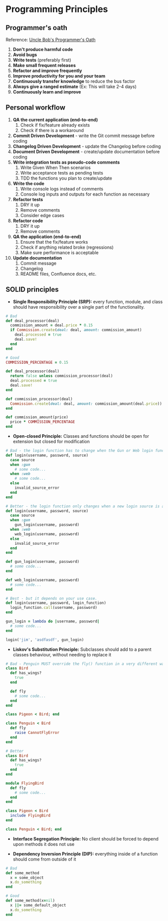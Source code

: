 # Programming Principles 

## Programmer's oath

Reference: [Uncle Bob's Programmer's Oath](https://blog.cleancoder.com/uncle-bob/2015/11/18/TheProgrammersOath.html)

1. **Don't produce harmful code**
1. **Avoid bugs**
1. **Write tests** (preferably first)
1. **Make small frequent releases**
1. **Refactor and improve frequently**
1. **Improve productivity for you and your team**
1. **Continuously transfer knowledge** to reduce the bus factor
1. **Always give a ranged estimate** (Ex: This will take 2-4 days)
1. **Continuously learn and improve**

## Personal workflow

1. **QA the current application (end-to-end)**
   1. Check if fix/feature already exists 
   1. Check if there is a workaround
1. **Commit Driven Development** - write the Git commit message before coding
1. **Changelog Driven Development** - update the Changelog before coding
1. **Document Driven Development** - create/update documentation before coding
1. **Write integration tests as pseudo-code comments**
   1. Write Given When Then scenarios
   1. Write acceptance tests as pending tests
   1. TDD the functions you plan to create/update 
1. **Write the code**
   1. Write console logs instead of comments
   1. Console log inputs and outputs for each function as necessary
1. **Refactor tests**
   1. DRY it up
   1. Remove comments
   1. Consider edge cases
1. **Refactor code**
   1. DRY it up
   1. Remove comments
1. **QA the application (end-to-end)**
   1. Ensure that the fix/feature works 
   1. Check if anything related broke (regressions)
   1. Make sure performance is acceptable
1. **Update documentation**
   1. Commit message
   1. Changelog 
   1. README files, Confluence docs, etc.

## SOLID principles

- **Single Responsibility Principle (SRP):** every function, module, and class should have responsibility over a single part of the functionality.

```ruby
# Bad
def deal_processor(deal)
  commission_amount = deal.price * 0.15
  if Commission.create(deal: deal, amount: commission_amount)
    deal.processed = true
    deal.save!
  end
end

# Good
COMMISSION_PERCENTAGE = 0.15

def deal_processor(deal)
  return false unless commission_processor(deal)
  deal.processed = true
  deal.save!
end

def commission_processor(deal)
  Commission.create(deal: deal, amount: commission_amount(deal.price))
end

def commission_amount(price)
  price * COMMISSION_PERCENTAGE
end
```

- **Open-closed Principle:** Classes and functions should be open for extension but closed for modification

```ruby
# Bad - the login function has to change when the Gun or Web login functionality changes.
def login(username, password, source)
  case source
  when :gun
    # some code...
  when :web
    # some code...
  else
    invalid_source_error
  end
end

# Better - the login function only changes when a new login source is added.
def login(username, password, source)
  case source
  when :gun
    gun_login(username, password)
  when :web
    web_login(username, password)
  else
    invalid_source_error
  end
end

def gun_login(username, password)
  # some code...
end

def web_login(username, password)
  # some code...
end

# Best - but it depends on your use case.
def login(username, password, login_function)
  login_function.call(username, password)
end

gun_login = lambda do |username, password|
  # some code...
end

login('jim', 'asdfasdf', gun_login)
```

- **Liskov's Substitution Principle:** Subclasses should add to a parent classes behaviour, without needing to replace it

```ruby
# Bad - Penguin MUST override the fly() function in a very different way.
class Bird
  def has_wings?
    true
  end

  def fly
    # some code...
  end
end

class Pigeon < Bird; end

class Penguin < Bird
  def fly
    raise CannotFlyError
  end
end

# Better
class Bird
  def has_wings?
    true
  end
end

module FlyingBird
  def fly
    # some code...
  end
end

class Pigeon < Bird
  include FlyingBird
end

class Penguin < Bird; end
```

- **Interface Segregation Principle:** No client should be forced to depend upon methods it does not use

- **Dependency Inversion Principle (DIP):** everything inside of a function should come from outside of it

```ruby
# Bad
def some_method
  x = some_object
  x.do_something
end

# Good
def some_method(x=nil)
  x ||= some_default_object
  x.do_something
end
```